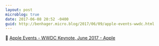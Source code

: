 ```yaml
---
layout: post
microblog: true
date: 2017-06-08 20:52 -0400
guid: http://benhager.micro.blog/2017/06/09/apple-events-wwdc.html
---
```

📱 [Apple Events - WWDC Keynote, June 2017 - Apple](https://www.apple.com/apple-events/june-2017/)
